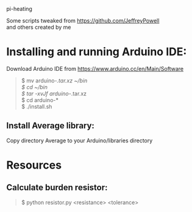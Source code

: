 pi-heating  

Some scripts tweaked from https://github.com/JeffreyPowell  
and others created by me


Installing and running Arduino IDE:
=============================

Download Arduino IDE from https://www.arduino.cc/en/Main/Software  
>$ mv arduino-*.tar.xz ~/bin  
>$ cd ~/bin  
>$ tar -xvJf arduino-*.tar.xz  
>$ cd arduino-*  
>$ ./install.sh  

Install Average library:
-----------------------------
Copy directory Average to your Arduino/libraries directory  


Resources
==========

Calculate burden resistor:
----------
>$ python resistor.py \<resistance\> \<tolerance\>



















